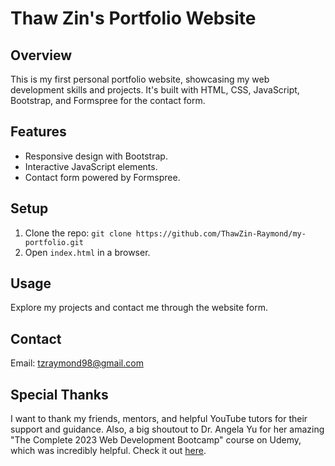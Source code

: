 # Thaw Zin's Portfolio Website

## Overview
This is my first personal portfolio website, showcasing my web development skills and projects. It's built with HTML, CSS, JavaScript, Bootstrap, and Formspree for the contact form.

## Features
- Responsive design with Bootstrap.
- Interactive JavaScript elements.
- Contact form powered by Formspree.

## Setup
1. Clone the repo: `git clone https://github.com/ThawZin-Raymond/my-portfolio.git`
2. Open `index.html` in a browser.

## Usage
Explore my projects and contact me through the website form.

## Contact
Email: tzraymond98@gmail.com

## Special Thanks

I want to thank my friends, mentors, and helpful YouTube tutors for their support and guidance. Also, a big shoutout to Dr. Angela Yu for her amazing "The Complete 2023 Web Development Bootcamp" course on Udemy, which was incredibly helpful. Check it out [here](https://www.udemy.com/course/the-complete-web-development-bootcamp/learn/lecture/12638830#content).
